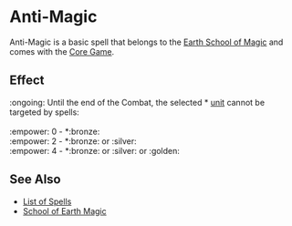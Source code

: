 # Anti-Magic

Anti-Magic is a basic spell that belongs to the [Earth School of Magic](school_of_earth_magic.md) and comes with the [Core Game](../content.md).


## Effect

:ongoing: Until the end of the Combat, the selected \* [unit](../units.md) cannot be targeted by spells:<br><br>:empower: 0 - \*:bronze:<br>:empower: 2 - \*:bronze: or :silver:<br>:empower: 4 - \*:bronze: or :silver: or :golden:


## See Also

- [List of Spells](../spells.md)
- [School of Earth Magic](school_of_earth_magic.md)
